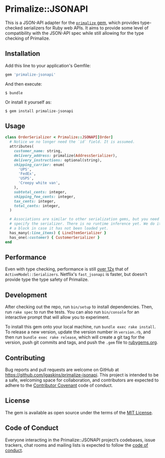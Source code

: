 # Primalize::JSONAPI

This is a JSON-API adapter for the [`primalize` gem](https://github.com/jgaskins/primalize), which provides type-checked serializers for Ruby web APIs. It aims to provide some level of compatibility with the JSON-API spec while still allowing for the type checking of Primalize.

## Installation

Add this line to your application's Gemfile:

```ruby
gem 'primalize-jsonapi'
```

And then execute:

    $ bundle

Or install it yourself as:

    $ gem install primalize-jsonapi

## Usage

```ruby
class OrderSerializer < Primalize::JSONAPI[Order]
  # Notice we no longer need the `id` field. It is assumed.
  attributes(
    customer_name: string,
    delivery_address: primalize(AddressSerializer),
    delivery_instructions: optional(string),
    shipping_carrier: enum(
      'UPS',
      'FedEx',
      'USPS',
      'Creepy white van',
    ),
    subtotal_cents: integer,
    shipping_fee_cents: integer,
    tax_cents: integer,
    total_cents: integer,
  )

  # Associations are similar to other serialization gems, but you need to
  # specify the serializer. There is no runtime inference yet. We do it inside
  # a block in case it has not been loaded yet.
  has_many(:line_items) { LineItemSerializer }
  has_one(:customer) { CustomerSerializer }
end
```

## Performance

Even with type checking, performance is still [over 12x](https://github.com/Netflix/fast_jsonapi/pull/42#issuecomment-364693269) that of `ActiveModel::Serializers`. Netflix's `fast_jsonapi` is faster, but doesn't provide type the type safety of Primalize.

## Development

After checking out the repo, run `bin/setup` to install dependencies. Then, run `rake spec` to run the tests. You can also run `bin/console` for an interactive prompt that will allow you to experiment.

To install this gem onto your local machine, run `bundle exec rake install`. To release a new version, update the version number in `version.rb`, and then run `bundle exec rake release`, which will create a git tag for the version, push git commits and tags, and push the `.gem` file to [rubygems.org](https://rubygems.org).

## Contributing

Bug reports and pull requests are welcome on GitHub at https://github.com/jgaskins/primalize-jsonapi. This project is intended to be a safe, welcoming space for collaboration, and contributors are expected to adhere to the [Contributor Covenant](http://contributor-covenant.org) code of conduct.

## License

The gem is available as open source under the terms of the [MIT License](https://opensource.org/licenses/MIT).

## Code of Conduct

Everyone interacting in the Primalize::JSONAPI project’s codebases, issue trackers, chat rooms and mailing lists is expected to follow the [code of conduct](https://github.com/jgaskins/primalize-jsonapi/blob/master/CODE_OF_CONDUCT.md).
